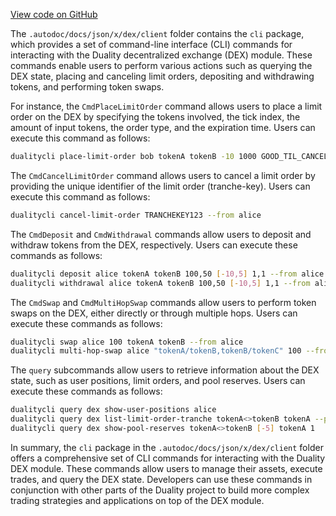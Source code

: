 [View code on GitHub](https://github.com/duality-labs/duality/utodoc/docs/json/x/dex/client)

The `.autodoc/docs/json/x/dex/client` folder contains the `cli` package, which provides a set of command-line interface (CLI) commands for interacting with the Duality decentralized exchange (DEX) module. These commands enable users to perform various actions such as querying the DEX state, placing and canceling limit orders, depositing and withdrawing tokens, and performing token swaps.

For instance, the `CmdPlaceLimitOrder` command allows users to place a limit order on the DEX by specifying the tokens involved, the tick index, the amount of input tokens, the order type, and the expiration time. Users can execute this command as follows:

```bash
dualitycli place-limit-order bob tokenA tokenB -10 1000 GOOD_TIL_CANCELLED '01/01/2022 12:00:00' --from alice
```

The `CmdCancelLimitOrder` command allows users to cancel a limit order by providing the unique identifier of the limit order (tranche-key). Users can execute this command as follows:

```bash
dualitycli cancel-limit-order TRANCHEKEY123 --from alice
```

The `CmdDeposit` and `CmdWithdrawal` commands allow users to deposit and withdraw tokens from the DEX, respectively. Users can execute these commands as follows:

```bash
dualitycli deposit alice tokenA tokenB 100,50 [-10,5] 1,1 --from alice
dualitycli withdrawal alice tokenA tokenB 100,50 [-10,5] 1,1 --from alice
```

The `CmdSwap` and `CmdMultiHopSwap` commands allow users to perform token swaps on the DEX, either directly or through multiple hops. Users can execute these commands as follows:

```bash
dualitycli swap alice 100 tokenA tokenB --from alice
dualitycli multi-hop-swap alice "tokenA/tokenB,tokenB/tokenC" 100 --from alice
```

The `query` subcommands allow users to retrieve information about the DEX state, such as user positions, limit orders, and pool reserves. Users can execute these commands as follows:

```bash
dualitycli query dex show-user-positions alice
dualitycli query dex list-limit-order-tranche tokenA<>tokenB tokenA --page=1 --limit=10
dualitycli query dex show-pool-reserves tokenA<>tokenB [-5] tokenA 1
```

In summary, the `cli` package in the `.autodoc/docs/json/x/dex/client` folder offers a comprehensive set of CLI commands for interacting with the Duality DEX module. These commands allow users to manage their assets, execute trades, and query the DEX state. Developers can use these commands in conjunction with other parts of the Duality project to build more complex trading strategies and applications on top of the DEX module.
